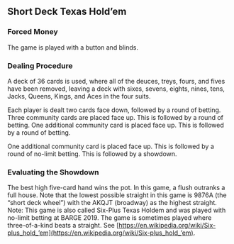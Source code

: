 Short Deck Texas Hold’em
--------------------------

### Forced Money

The game is played with a button and blinds. 

### Dealing Procedure

A deck of 36 cards is used, where all of the deuces, treys, fours, and fives
have been removed, leaving a deck with sixes, sevens, eights, nines, tens,
Jacks, Queens, Kings, and Aces in the four suits.

Each player is dealt two cards face down, followed by a round of betting.
Three community cards are placed face up. This is followed by a round of betting.
One additional community card is placed face up. This is followed by a round of
betting.

One additional community card is placed face up. This is followed by a round of
no-limit betting. This is followed by a showdown.

### Evaluating the Showdown

The best high five-card hand wins the pot. In this game, a flush outranks a
full house. Note that the lowest possible straight in this game is 9876A (the
“short deck wheel”) with the AKQJT (broadway) as the highest straight.  Note:
This game is also called Six-Plus Texas Holdem and was played with no-limit
betting at BARGE 2019. The game is sometimes played where three-of-a-kind beats
a straight. See
[https://en.wikipedia.org/wiki/Six-plus_hold_’em](https://en.wikipedia.org/wiki/Six-plus_hold_’em).

